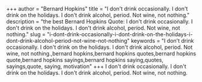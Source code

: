 +++
author = "Bernard Hopkins"
title = "I don't drink occasionally. I don't drink on the holidays. I don't drink alcohol, period. Not wine, not nothing."
description = "the best Bernard Hopkins Quote: I don't drink occasionally. I don't drink on the holidays. I don't drink alcohol, period. Not wine, not nothing."
slug = "i-dont-drink-occasionally-i-dont-drink-on-the-holidays-i-dont-drink-alcohol-period-not-wine-not-nothing"
keywords = "I don't drink occasionally. I don't drink on the holidays. I don't drink alcohol, period. Not wine, not nothing.,bernard hopkins,bernard hopkins quotes,bernard hopkins quote,bernard hopkins sayings,bernard hopkins saying,quotes, sayings,quote, saying, motivation"
+++
I don't drink occasionally. I don't drink on the holidays. I don't drink alcohol, period. Not wine, not nothing.
